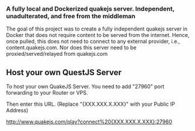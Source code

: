 ### A fully local and Dockerized quakejs server. Independent, unadulterated, and free from the middleman

The goal of this project was to create a fully independent quakejs server in Docker that does not require content to be served from the internet.
Hence, once pulled, this does not need to connect to any external provider, i.e., content.quakejs.com. Nor does this server need to be proxied/served/relayed from quakejs.com

## Host your own QuestJS Server

To host your own QuakeJS Server. You need to add "27960" port forwarding to your Router or VPS.

Then enter this URL. (Replace "{XXX.XXX.X.XXX}" with your Public IP Address)

http://www.quakejs.com/play?connect%20{XXX.XXX.X.XXX}:27960
